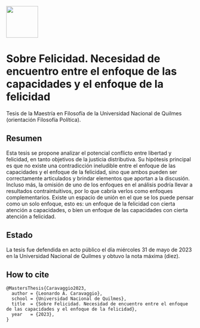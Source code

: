 <a href="url"><img src="https://i0.wp.com/www.udual.org/principal/wp-content/uploads/2022/02/logo-unq-1024x385-1.png?ssl=1" height="85"></a>

# Sobre Felicidad. Necesidad de encuentro entre el enfoque de las capacidades y el enfoque de la felicidad
Tesis de la Maestría en Filosofía de la Universidad Nacional de Quilmes (orientación Filosofía Política).

## Resumen
Esta tesis se propone analizar el potencial conflicto entre libertad y felicidad, en tanto objetivos de la justicia distributiva. Su hipótesis principal es que no existe una contradicción ineludible entre el enfoque de las capacidades y el enfoque de la felicidad, sino que ambos pueden ser correctamente articulados y brindar elementos que aportan a la discusión. Incluso más, la omisión de uno de los enfoques en el análisis podría llevar a resultados contraintuitivos, por lo que cabría verlos como enfoques complementarios. Existe un espacio de unión en el que se los puede pensar como un solo enfoque, esto es: un enfoque de la felicidad con cierta atención a capacidades, o bien un enfoque de las capacidades con cierta atención a felicidad.

## Estado
La tesis fue defendida en acto público el día miércoles 31 de mayo de 2023 en la Universidad Nacional de Quilmes y obtuvo la nota máxima (diez).

## How to cite
```
@MastersThesis{Caravaggio2023,
  author = {Leonardo A. Caravaggio},
  school = {Universidad Nacional de Quilmes},
  title  = {Sobre Felicidad. Necesidad de encuentro entre el enfoque de las capacidades y el enfoque de la felicidad},
  year   = {2023},
}
```
